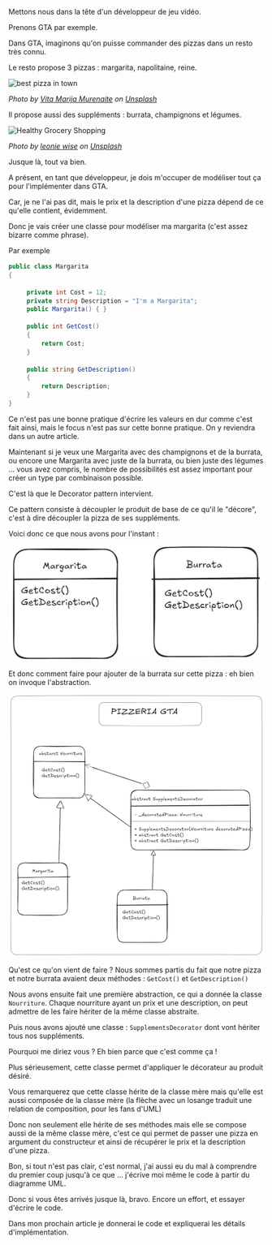 Mettons nous dans la tête d'un développeur de jeu vidéo.

Prenons GTA par exemple. 

Dans GTA, imaginons qu'on puisse commander des pizzas dans un resto très connu. 

Le resto propose 3 pizzas : margarita, napolitaine, reine.

![best pizza in town](https://images.unsplash.com/photo-1528137871618-79d2761e3fd5?crop=entropy&cs=tinysrgb&fit=max&fm=jpg&ixid=M3wzNjAwOTd8MHwxfHNlYXJjaHwzfHxwaXp6YXxlbnwwfDB8fHwxNzMyMjg1MDEwfDA&ixlib=rb-4.0.3&q=80&w=400)

*Photo by [Vita Marija Murenaite](https://unsplash.com/@runningvita?utm_source=Obsidian%20Image%20Inserter%20Plugin&utm_medium=referral) on [Unsplash](https://unsplash.com/?utm_source=Obsidian%20Image%20Inserter%20Plugin&utm_medium=referral)*

Il propose aussi des suppléments : burrata, champignons et légumes.

![Healthy Grocery Shopping](https://images.unsplash.com/photo-1418669112725-fb499fb61127?crop=entropy&cs=tinysrgb&fit=max&fm=jpg&ixid=M3wzNjAwOTd8MHwxfHNlYXJjaHw4fHx2ZWdldGFibGVzfGVufDB8MHx8fDE3MzIyODUwMzd8MA&ixlib=rb-4.0.3&q=80&w=400)

*Photo by [leonie wise](https://unsplash.com/@leoniewise?utm_source=Obsidian%20Image%20Inserter%20Plugin&utm_medium=referral) on [Unsplash](https://unsplash.com/?utm_source=Obsidian%20Image%20Inserter%20Plugin&utm_medium=referral)*


Jusque là, tout va bien. 

A présent, en tant que développeur, je dois m'occuper de modéliser tout ça pour l'implémenter dans GTA.

Car, je ne l'ai pas dit, mais le prix et la description d'une pizza dépend de ce qu'elle contient, évidemment. 

Donc je vais créer une classe pour modéliser ma margarita (c'est assez bizarre comme phrase). 

Par exemple

```csharp 
public class Margarita 
{

     private int Cost = 12;
     private string Description = "I'm a Margarita";
     public Margarita() { }

	 public int GetCost()
	 {
		 return Cost;
	 }
	
	 public string GetDescription()
	 {
		 return Description;
	 }
}
```

Ce n'est pas une bonne pratique d'écrire les valeurs en dur comme c'est fait ainsi, mais le focus n'est pas sur cette bonne pratique. On y reviendra dans un autre article.

Maintenant si je veux une Margarita avec des champignons et de la burrata, ou encore une Margarita avec juste de la burrata, ou bien juste des légumes ... vous avez compris, le nombre de possibilités est assez important pour créer un type par combinaison possible.

C'est là que le Decorator pattern intervient. 

Ce pattern consiste à découpler le produit de base de ce qu'il le "décore", c'est à dire découpler la pizza de ses suppléments. 

Voici donc ce que nous avons pour l'instant :


![alt text](images/classes.png)

Et donc comment faire pour ajouter de la burrata sur cette pizza : eh bien on invoque l'abstraction.

![alt text](images/uml_diagram.png)

Qu'est ce qu'on vient de faire ?
Nous sommes partis du fait que notre pizza et notre burrata avaient deux méthodes : `GetCost()` et `GetDescription()`

Nous avons ensuite fait une première abstraction, ce qui a donnée la classe `Nourriture`. 
Chaque nourriture ayant un prix et une description, on peut admettre de les faire hériter de la même classe abstraite. 

Puis nous avons ajouté une classe : `SupplementsDecorator` dont vont hériter tous nos suppléments.

Pourquoi me diriez vous ? Eh bien parce que c'est comme ça !

Plus sérieusement, cette classe permet d'appliquer le décorateur au produit désiré.

Vous remarquerez que cette classe hérite de la classe mère mais qu'elle est aussi composée de la classe mère (la flèche avec un losange traduit une relation de composition, pour les fans d'UML)

Donc non seulement elle hérite de ses méthodes mais elle se compose aussi de la même classe mère, c'est ce qui permet de passer une pizza en argument du constructeur et ainsi de récupérer le prix et la description d'une pizza. 

Bon, si tout n'est pas clair, c'est normal, j'ai aussi eu du mal à comprendre du premier coup jusqu'à ce que ... j'écrive moi même le code à partir du diagramme UML.

Donc si vous êtes arrivés jusque là, bravo. Encore un effort, et essayer d'écrire le code. 

Dans mon prochain article je donnerai le code et expliquerai les détails d'implémentation.





